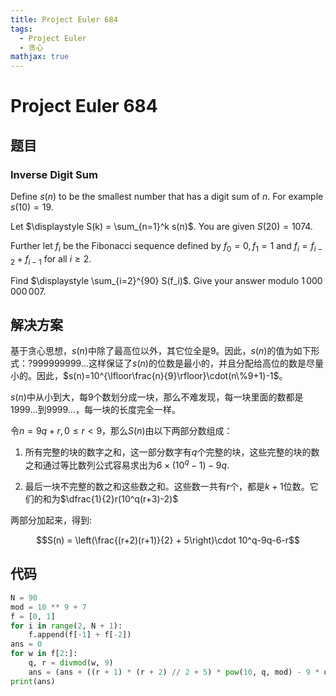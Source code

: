 ```yaml
---
title: Project Euler 684
tags:
  - Project Euler
  - 贪心
mathjax: true
---
```

<escape><!-- more --></escape>
    
# Project Euler 684
## 题目
### Inverse Digit Sum


Define $s(n)$ to be the smallest number that has a digit sum of $n$. For example $s(10) = 19$.

Let $\displaystyle S(k) = \sum_{n=1}^k s(n)$. You are given $S(20) = 1074$.

Further let $f_i$ be the Fibonacci sequence defined by $f_0=0, f_1=1$ and $f_i=f_{i-2}+f_{i-1}$ for all $i \ge 2$.

Find $\displaystyle \sum_{i=2}^{90} S(f_i)$. Give your answer modulo $1\,000\,000\,007$.




## 解决方案

基于贪心思想，$s(n)$中除了最高位以外，其它位全是$9$。因此，$s(n)$的值为如下形式：$?999999999\dots$这样保证了$s(n)$的位数是最小的，并且分配给高位的数是尽量小的。因此，$s(n)=10^{\lfloor\frac{n}{9}\rfloor}\cdot(n\%9+1)-1$。

$s(n)$中从小到大，每$9$个数划分成一块，那么不难发现，每一块里面的数都是$1999\dots$到$9999\dots$，每一块的长度完全一样。

令$n=9q+r,0\le r<9$，那么$S(n)$由以下两部分数组成：

1. 所有完整的块的数字之和，这一部分数字有$q$个完整的块，这些完整的块的数之和通过等比数列公式容易求出为$6\times(10^q-1)-9q$.

2. 最后一块不完整的数之和这些数之和。这些数一共有$r$个，都是$k+1$位数。它们的和为$\dfrac{1}{2}r(10^q(r+3)-2)$

两部分加起来，得到:

$$S(n) = \left(\frac{(r+2)(r+1)}{2} + 5\right)\cdot 10^q-9q-6-r$$

## 代码


```py
N = 90
mod = 10 ** 9 + 7
f = [0, 1]
for i in range(2, N + 1):
    f.append(f[-1] + f[-2])
ans = 0
for w in f[2:]:
    q, r = divmod(w, 9)
    ans = (ans + ((r + 1) * (r + 2) // 2 + 5) * pow(10, q, mod) - 9 * q - 6 - r) % mod
print(ans)

```